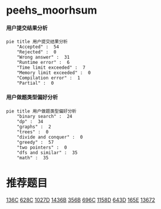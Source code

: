 # peehs_moorhsum

<!-- tabs:start -->



#### **用户提交结果分析**

```mermaid
pie title 用户提交结果分析
    "Accepted" :  54
    "Rejected" :  0
    "Wrong answer" :  31
    "Runtime error" :  6
    "Time limit exceeded" :  7
    "Memory limit exceeded" :  0
    "Compilation error" :  1
    "Partial" :  0
```

#### **用户做题类型偏好分析**

```mermaid
pie title 用户做题类型偏好分析
    "binary search" :  24
    "dp" :  34
    "graphs" :  2
    "trees" :  0
    "divide and conquer" :  0
    "greedy" :  57
    "two pointers" :  0
    "dfs and similar" :  35
    "math" :  35
```



<!-- tabs:end -->
# 推荐题目
[136C](https://codeforces.com/contest/136/problem/C)
[628C](https://codeforces.com/contest/628/problem/C)
[1027D](https://codeforces.com/contest/1027/problem/D)
[1436B](https://codeforces.com/contest/1436/problem/B)
[356B](https://codeforces.com/contest/356/problem/B)
[696C](https://codeforces.com/contest/696/problem/C)
[1158D](https://codeforces.com/contest/1158/problem/D)
[643D](https://codeforces.com/contest/643/problem/D)
[165E](https://codeforces.com/contest/165/problem/E)
[13672](https://codeforces.com/contest/1367/problem/2)
